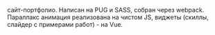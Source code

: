 сайт-портфолио. Написан на PUG и SASS, собран через webpack.
Параллакс анимация реализована на чистом JS, 
виджеты (скиллы, слайдер с примерами работ) - на Vue.
